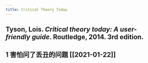 ```yaml
---
title: Critical Theory Today
---
```


## Tyson, Lois. _Critical theory today: A user-friendly guide_. Routledge, 2014. 3rd edition.
## 1 害怕问了丢丑的问题 [[2021-01-22]]
##
